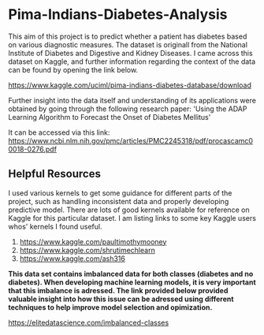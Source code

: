# Pima-Indians-Diabetes-Analysis

This aim of this project is to predict whether a patient has diabetes based on various diagnostic measures. The dataset is originall from the National Institute of Diabetes and Digestive and Kidney Diseases. I came across this dataset on Kaggle, and further information regarding the context of the data can be found by opening the link below. 

https://www.kaggle.com/uciml/pima-indians-diabetes-database/download

Further insight into the data itself and understanding of its applications were obtained by going through the following research paper: 'Using the ADAP Learning Algorithm to Forecast the Onset of Diabetes Mellitus'

It can be accessed via this link: https://www.ncbi.nlm.nih.gov/pmc/articles/PMC2245318/pdf/procascamc00018-0276.pdf

## Helpful Resources
I used various kernels to get some guidance for different parts of the project, such as handling inconsistent data and properly developing predictive model. There are lots of good kernels available for reference on Kaggle for this particular dataset. I am listing links to some key Kaggle users whos' kernels I found useful. 

1. https://www.kaggle.com/paultimothymooney
2. https://www.kaggle.com/shrutimechlearn
3. https://www.kaggle.com/ash316

**This data set contains imbalanced data for both classes (diabetes and no diabetes). When developing machine learning models, it is 
very important that this imbalance is adressed. The link provided below provided valuable insight into how this issue can be adressed 
using different techniques to help improve model selection and opimization.**

https://elitedatascience.com/imbalanced-classes